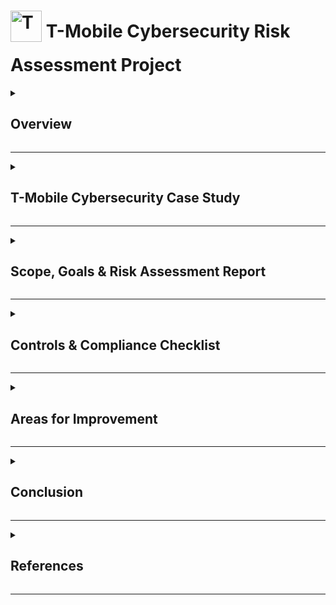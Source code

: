 # <img src="https://www.insights1st.com/wp-content/uploads/2020/04/T-Mobile-logo-square-1.png" alt="T-Mobile Logo" width="50" style="vertical-align: middle; margin-bottom: 20px;"> T-Mobile Cybersecurity Risk Assessment Project

<details>
  <summary><h2>Overview</h2></summary>
  <p>This project presents a comprehensive <b>cybersecurity risk assessment</b>. <b>This project uses T-Mobile as a case study for university research purposes only.</b> The goal is to analyze cybersecurity frameworks, compliance requirements, and risk management best practices as an academic exercise. The findings and recommendations in this project are based on publicly available information and do not represent actual T-Mobile security policies or confidential data. The assessment covers:</p>
  <ul>
    <li> <b>Scope, Goals & Risk Assessment Report</b></li>
    <li> <b>Controls & Compliance Checklist</b></li>
    <li> <b>Risk Register</b></li>
    <li> <b>Areas for Improvement & Recommendations</b></li>
  </ul>
  <p>The goal is to evaluate <b>potential cybersecurity threats</b>, analyze the <b>effectiveness of existing security measures</b>, and propose mitigation strategies to enhance T-Mobile's resilience against evolving cyber threats.</p>
</details>

---

<details>
  <summary><h2> T-Mobile Cybersecurity Case Study</h2></summary>
  <h3> Overview of T-Mobile</h3>
  <p><b>T-Mobile</b> is a leading telecommunications company providing wireless voice, messaging, and data services across the United States and internationally. As one of the largest mobile network operators, T-Mobile serves over <b>100 million customers</b> and operates an extensive <b>5G network infrastructure</b>, handling vast amounts of sensitive customer and enterprise data.</p>

  <h3> Key Aspects of T-Mobile’s Business Operations:</h3>
  <ul>
    <li><b>Industry:</b> Telecommunications</li>
    <li><b>Services:</b> Mobile network, 5G broadband, IoT solutions, enterprise communications</li>
    <li><b>Customer Base:</b> Consumers, businesses, and government organizations</li>
    <li><b>Data Handled:</b> Customer account information, payment details, call records, location data</li>
    <li><b>Compliance Requirements:</b> PCI DSS, GDPR, FCC, SOC 2, ISO 27001, NIST CSF</li>
  </ul>

  <h3>Why This Project is Needed</h3>
  <p>As a major telecom provider, T-Mobile faces increasing cybersecurity challenges related to <b>data protection, regulatory compliance, and risk management</b>. With cyber threats evolving rapidly, strong security measures are essential.</p>

  <h3> Key Cybersecurity Challenges Faced by T-Mobile:</h3>
  <ul>
    <li> <b>Data Breaches:</b> T-Mobile has experienced several high-profile breaches compromising millions of customer records.</li>
    <li> <b>Phishing & Credential Theft:</b> Employees and customers are prime targets for social engineering attacks.</li>
    <li> <b>Third-Party Security Risks:</b> Vendors and external partners may introduce supply chain vulnerabilities.</li>
    <li> <b>Regulatory Compliance:</b> Must adhere to strict data privacy laws (GDPR, CCPA, PCI DSS) and telecom regulations (FCC, NIST CSF).</li>
    <li> <b>5G Network Security:</b> Expansion of 5G introduces new attack surfaces for cybercriminals.</li>
  </ul>
  
  <p>This project provides a structured approach to evaluating and mitigating risks in T-Mobile’s cybersecurity framework.</p>
</details>

---

<details>
  <summary><h2>Scope, Goals & Risk Assessment Report</h2></summary>
  <h3>Scope</h3>
  <p>The assessment covers <b>network security, data protection, third-party risks, and regulatory compliance</b>. All assets, internal processes, and compliance measures are reviewed.</p>
  
  <h3>Goals</h3>
  <ul>
    <li>Identify security vulnerabilities and evaluate existing security controls.</li>
    <li>Assess compliance with GDPR, PCI DSS, NIST, and ISO 27001 standards.</li>
    <li>Provide actionable mitigation strategies to reduce cybersecurity threats.</li>
  </ul>

  <h3>Risk Assessment & Monitoring</h3>
  <p>The key risks identified include:</p>
  <ul>
    <li><b>Data Breaches</b> – Sensitive customer data exposure</li>
    <li><b>Unauthorized Access</b> – Exploiting weak authentication mechanisms</li>
    <li><b>Phishing Attacks</b> – Credential theft & unauthorized access</li>
    <li><b>Insider Threats</b> – Malicious or negligent employees</li>
    <li><b>Third-Party Security Risks</b> – Vendor security vulnerabilities</li>
  </ul>
  <p><b>Overall Risk Score: 8/10 (High Risk)</b></p>
</details>

---

<details>
  <summary><h2>Controls & Compliance Checklist</h2></summary>
  <p>This checklist evaluates whether T-Mobile has implemented the necessary <b>security controls and compliance measures</b>.</p>

  <h3> Security Controls</h3>
  <ul>
    <li> Firewall & Intrusion Detection System (IDS)</li>
    <li> Multi-Factor Authentication (MFA) & Encryption</li>
    <li> Security Operations Center (SOC) Monitoring</li>
    <li> Incident Response & Disaster Recovery Plans</li>
    <li> Data Protection & Access Management</li>
  </ul>

  <h3> Compliance Standards</h3>
  <ul>
    <li> <b>GDPR</b> – Data protection impact assessment & breach notifications</li>
    <li> <b>PCI DSS</b> – Secure credit card processing & encryption</li>
    <li> <b>NIST Cybersecurity Framework</b> – Identify, Protect, Detect, Respond, Recover</li>
    <li> <b>ISO 27001</b> – Information Security Management System (ISMS)</li>
  </ul>
</details>

---

<details>
  <summary><h2> Areas for Improvement</h2></summary>
  <ul>
    <li> Improve <b>risk justification</b> for post-mitigation scores.</li>
    <li> Add <b>risk trend indicators</b> (⬆ Increasing, ➖ Stable, ⬇ Decreasing).</li>
    <li> Expand <b>Zero Trust implementation plan</b> to address challenges.</li>
    <li> Enhance <b>incident response documentation</b>.</li>
  </ul>
</details>

---

<details>
  <summary><h2> Conclusion</h2></summary>
  <p>The **T-Mobile Cybersecurity Risk Assessment Project++ identified key vulnerabilities, assessed compliance with **GDPR, PCI DSS, ISO 27001, and NIST CSF**, and provided **risk mitigation strategies**. By developing a **risk register and compliance checklist**, the project emphasized Zero Trust implementation, incident response improvements, and proactive security measures. These recommendations strengthen data protection, regulatory compliance, and overall cybersecurity resilience against evolving threats.</p>
</details>

---

<details>
  <summary><h2>References</h2></summary>
  <h3> Official Compliance & Security Frameworks</h3>
  <ul>
    <li> <b>General Data Protection Regulation (GDPR)</b>: <a href="https://gdpr.eu/">Official GDPR Portal</a></li>
    <li> <b>Payment Card Industry Data Security Standard (PCI DSS)</b>: <a href="https://www.pcisecuritystandards.org/">PCI Security Standards Council</a></li>
    <li> <b>System and Organization Controls (SOC 1, SOC 2)</b>: <a href="https://www.aicpa.org/interestareas/frc/assuranceadvisoryservices/sorhome.html">AICPA - SOC Suite of Services</a></li>
    <li> <b>Federal Communications Commission (FCC) Compliance</b>: <a href="https://www.fcc.gov/">Federal Communications Commission (FCC)</a></li>
    <li> <b>National Institute of Standards and Technology (NIST) Cybersecurity Framework</b>: <a href="https://www.nist.gov/cyberframework">NIST Cybersecurity Framework</a></li>
    <li> <b>ISO/IEC 27001 Compliance</b>: <a href="https://www.iso.org/isoiec-27001-information-security.html">ISO - ISO/IEC 27001 Information Security Management</a></li>
  </ul>

  <h3> T-Mobile Cybersecurity & FCC Settlement Articles</h3>
  <ul>
    <li> <b>Reuters</b>: <a href="https://www.reuters.com">US Reaches $31.5 Million Settlement with T-Mobile Over Data Breaches</a></li>
    <li> <b>The Verge</b>: <a href="https://www.theverge.com">T-Mobile Promises to Try Not to Get Hacked Again</a></li>
    <li> <b>TMO News</b>: <a href="https://www.tmonews.com">T-Mobile Invests to Improve Its Cybersecurity Practices</a></li>
    <li> <b>Hunton</b>: <a href="https://www.huntonprivacyblog.com">T-Mobile to Spend $31.5 Million to Settle Multiple FCC Breaches</a></li>
    <li> <b>MeriTalk</b>: <a href="https://www.meritalk.com">T-Mobile Moving to Zero Trust Under FCC Breach Settlement</a></li>
    <li> <b>Paubox</b>: <a href="https://www.paubox.com">Learning the Importance of Cybersecurity from T-Mobile</a></li>
    <li> <b>Electronic Frontier Foundation</b>: <a href="https://www.eff.org">FCC Requires T-Mobile to Implement Data Minimization</a></li>
  </ul>
</details>

---
